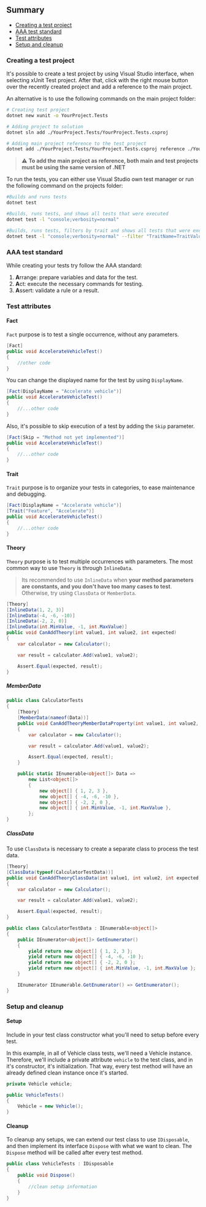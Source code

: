 ## Summary

- [Creating a test project](#creating-a-test-project)
- [AAA test standard](#aaa-test-standard)
- [Test attributes](#test-attributes)
- [Setup and cleanup](#setup-and-cleanup)

### Creating a test project

It's possible to create a test project by using Visual Studio interface, when selecting xUnit Test project. After that, click with the right mouse button over the recently created project and add a reference to the main project.

An alternative is to use the following commands on the main project folder:

```bash
# Creating test project
dotnet new xunit -o YourProject.Tests

# Adding project to solution
dotnet sln add ./YourProject.Tests/YourProject.Tests.csproj

# Adding main project reference to the test project
dotnet add ./YourProject.Tests/YourProject.Tests.csproj reference ./YourMainProject/YourMainProject.csproj
```

> :warning: **To add the main project as reference, both main and test projects must be using the same version of .NET**

To run the tests, you can either use Visual Studio own test manager or run the following command on the projects folder:

```bash
#Builds and runs tests
dotnet test

#Builds, runs tests, and shows all tests that were executed
dotnet test -l "console;verbosity=normal"

#Builds, runs tests, filters by trait and shows all tests that were executed
dotnet test -l "console;verbosity=normal" --filter "TraitName=TraitValue"
```

### AAA test standard

While creating your tests try follow the AAA standard:

1. **A**rrange: prepare variables and data for the test.
2. **A**ct: execute the necessary commands for testing.
3. **A**ssert: validate a rule or a result.

### Test attributes

#### Fact

`Fact` purpose is to test a single occurrence, without any parameters.

```csharp
[Fact]
public void AccelerateVehicleTest()
{
    //other code
}
```

You can change the displayed name for the test by using `DisplayName`.

```csharp
[Fact(DisplayName = "Accelerate vehicle")]
public void AccelerateVehicleTest()
{
    //...other code
}
```

Also, it's possible to skip execution of a test by adding the `Skip` parameter.

```csharp
[Fact(Skip = "Method not yet implemented")]
public void AccelerateVehicleTest()
{
    //...other code
}
```

#### Trait

`Trait` purpose is to organize your tests in categories, to ease maintenance and debugging.

```csharp
[Fact(DisplayName = "Accelerate vehicle")]
[Trait("Feature", "Accelerate")]
public void AccelerateVehicleTest()
{
    //...other code
}
```

#### Theory

`Theory` purpose is to test multiple occurrences with parameters. The most common way to use `Theory` is through `InlineData`.

> Its recommended to use `InlineData` when **your method parameters are constants, and you don't have too many cases to test**. Otherwise, try using `ClassData` or `MemberData`.

```csharp
[Theory]
[InlineData(1, 2, 3)]
[InlineData(-4, -6, -10)]
[InlineData(-2, 2, 0)]
[InlineData(int.MinValue, -1, int.MaxValue)]
public void CanAddTheory(int value1, int value2, int expected)
{
    var calculator = new Calculator();

    var result = calculator.Add(value1, value2);

    Assert.Equal(expected, result);
}
```

##### MemberData

```csharp
public class CalculatorTests
{
    [Theory]
    [MemberData(nameof(Data))]
    public void CanAddTheoryMemberDataProperty(int value1, int value2, int expected)
    {
        var calculator = new Calculator();

        var result = calculator.Add(value1, value2);

        Assert.Equal(expected, result);
    }

    public static IEnumerable<object[]> Data =>
        new List<object[]>
        {
            new object[] { 1, 2, 3 },
            new object[] { -4, -6, -10 },
            new object[] { -2, 2, 0 },
            new object[] { int.MinValue, -1, int.MaxValue },
        };
}
```

##### ClassData

To use `ClassData` is necessary to create a separate class to process the test data.

```csharp
[Theory]
[ClassData(typeof(CalculatorTestData))]
public void CanAddTheoryClassData(int value1, int value2, int expected)
{
    var calculator = new Calculator();

    var result = calculator.Add(value1, value2);

    Assert.Equal(expected, result);
}
```

```csharp
public class CalculatorTestData : IEnumerable<object[]>
{
    public IEnumerator<object[]> GetEnumerator()
    {
        yield return new object[] { 1, 2, 3 };
        yield return new object[] { -4, -6, -10 };
        yield return new object[] { -2, 2, 0 };
        yield return new object[] { int.MinValue, -1, int.MaxValue };
    }

    IEnumerator IEnumerable.GetEnumerator() => GetEnumerator();
}
```

### Setup and cleanup

#### Setup

Include in your test class constructor what you'll need to setup before every test.

In this example, in all of Vehicle class tests, we'll need a Vehicle instance. Therefore, we'll include a private attribute `vehicle` to the test class, and in it's constructor, it's initialization. That way, every test method will have an already defined clean instance once it's started.

```csharp
private Vehicle vehicle;

public VehicleTests()
{
    Vehicle = new Vehicle();
}
```

#### Cleanup

To cleanup any setups, we can extend our test class to use `IDisposable`, and then implement its interface `Dispose` with what we want to clean. The `Dispose` method will be called after every test method.

```csharp
public class VehicleTests : IDisposable
{
    public void Dispose()
    {
        //clean setup information
    }
}
```
